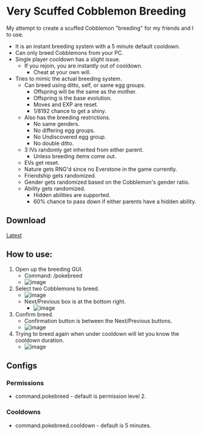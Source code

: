 # Very Scuffed Cobblemon Breeding
My attempt to create a scuffed Cobblemon "breeding" for my friends and I to use.
- It is an instant breeding system with a 5 minute default cooldown.
- Can only breed Cobblemons from your PC.
- Single player cooldown has a slight issue.
  - If you rejoin, you are instantly out of cooldown.
    - Cheat at your own will.
- Tries to mimic the actual breeding system.
  - Can breed using ditto, self, or same egg groups.
    - Offspring will be the same as the mother.
    - Offspring is the base evolution.
    - Moves and EXP are reset.
    - 1/8192 chance to get a shiny.
  - Also has the breeding restrictions.
    - No same genders.
    - No differing egg groups.
    - No Undiscovered egg group.
    - No double ditto.
  - 3 IVs randomly get inherited from either parent.
    - Unless breeding items come out.
  - EVs get reset.
  - Nature gets RNG'd since no Everstone in the game currently.
  - Friendship gets randomized.
  - Gender gets randomized based on the Cobblemon's gender ratio.
  - Ability gets randomized.
    - Hidden abilities are supported.
    - 60% chance to pass down if either parents have a hidden ability.

## Download
[Latest](https://github.com/ThomasQTruong/VeryScuffedCobblemonBreeding/releases/tag/1.0.0)

## How to use:
1. Open up the breeding GUI.
    - Command: /pokebreed
    - ![image](https://user-images.githubusercontent.com/58405482/232265114-48c663b1-8966-4f62-8911-6519d7d2cc9e.png)
2. Select two Cobblemons to breed.
    - ![image](https://user-images.githubusercontent.com/58405482/232265199-6c2311e6-e348-41be-a984-3d6a79b6dc5d.png)
    - Next/Previous box is at the bottom right.
      - ![image](https://user-images.githubusercontent.com/58405482/232265149-941782aa-e863-4c98-91ba-5c1616c3f6b6.png)
3. Confirm breed.
    - Confirmation button is between the Next/Previous buttons.
    - ![image](https://user-images.githubusercontent.com/58405482/232265217-2b3493e5-272d-43d8-b7b3-49dd284f98da.png)
4. Trying to breed again when under cooldown will let you know the cooldown duration.
    - ![image](https://user-images.githubusercontent.com/58405482/232265354-a8c21114-5a5d-4343-8be5-f7a41ed43727.png)

## Configs
### Permissions
- command.pokebreed - default is permission level 2.
### Cooldowns
- command.pokebreed.cooldown - default is 5 minutes.
